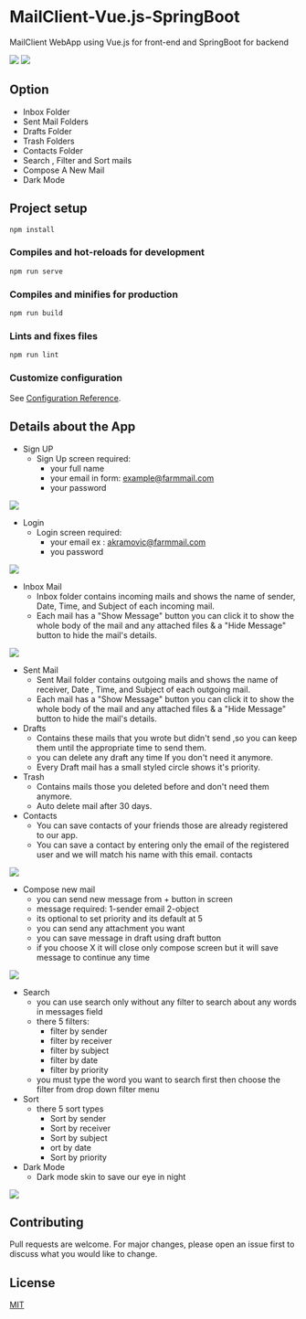 # MailClient-Vue.js-SpringBoot
MailClient WebApp using Vue.js for front-end and SpringBoot for backend

![](images/login.PNG)
![](images/inbox.png)

## Option
* Inbox Folder 
* Sent Mail Folders
* Drafts Folder 
* Trash Folders
* Contacts Folder
* Search , Filter and Sort mails
* Compose A New Mail
* Dark Mode


## Project setup

```
npm install
```

### Compiles and hot-reloads for development

```
npm run serve
```

### Compiles and minifies for production

```
npm run build
```

### Lints and fixes files

```
npm run lint
```

### Customize configuration

See [Configuration Reference](https://cli.vuejs.org/config/).


## Details about the App
* Sign UP
  * Sign Up screen required:
    * your full name
    * your email in form: example@farmmail.com
    * your password
    
 ![](images/signup.PNG)

* Login
  * Login screen required:
    * your email ex : akramovic@farmmail.com
    * you password
    
 ![](images/login.PNG)


* Inbox Mail
  * Inbox folder contains incoming mails and shows the name of sender, Date, Time, and Subject of each incoming mail.
  * Each mail has a "Show Message" button you can click it to show the whole body of the mail and any attached files & a "Hide Message" button to hide the mail's details.

 ![](images/inbox.png)


* Sent Mail
  * Sent Mail folder contains outgoing mails and shows the name of receiver, Date , Time, and Subject of each outgoing mail.
  * Each mail has a "Show Message" button you can click it to show the whole body of the mail and any attached files & a "Hide Message" button to hide the mail's details.
* Drafts
  * Contains these mails that you wrote but didn't send ,so you can keep them until the appropriate time to send them.
  * you can delete any draft any time If you don't need it anymore.
  * Every Draft mail has a small styled circle shows it's priority.
* Trash
  * Contains mails those you deleted before and don't need them anymore.
  * Auto delete mail after 30 days.
* Contacts
  * You can save contacts of your friends those are already registered to our app.
  * You can save a contact by entering only the email of the registered user and we will match his name with this email.
  contacts
  
 ![](images/contacts.png)


* Compose new mail
  * you can send new message from + button in screen
  * message required: 1-sender email 2-object
  * its optional to set priority and its default at 5
  * you can send any attachment you want
  * you can save message in draft using draft button
  * if you choose X it will close only compose screen but it will save message to continue any time

 ![](images/compose.png)
  
  
* Search
  * you can use search only without any filter to search about any words in messages field
  * there 5 filters:
    * filter by sender
    * filter by receiver
    * filter by subject
    * filter by date
    * filter by priority
  * you must type the word you want to search first then choose the filter from drop down filter menu
* Sort 
  * there 5 sort types
    * Sort by sender
    * Sort by receiver
    * Sort by subject
    * ort by date
    * Sort by priority
* Dark Mode
  * Dark mode skin to save our eye in night
  
 ![](images/dark%20mode.png)



## Contributing
Pull requests are welcome. For major changes, please open an issue first to discuss what you would like to change.

## License
[MIT](https://choosealicense.com/licenses/mit/)
